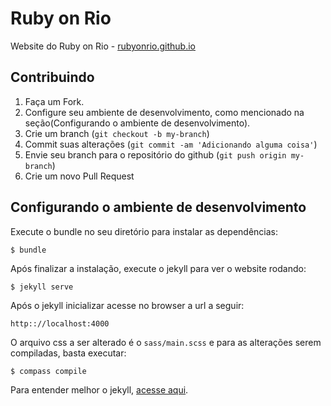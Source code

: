 # Ruby on Rio

Website do Ruby on Rio - [rubyonrio.github.io](http://rubyonrio.github.io)

## Contribuindo

1. Faça um Fork.
2. Configure seu ambiente de desenvolvimento, como mencionado na seção(Configurando o ambiente de desenvolvimento).
4. Crie um branch (`git checkout -b my-branch`)
5. Commit suas alterações (`git commit -am 'Adicionando alguma coisa'`)
6. Envie seu branch para o repositório do github (`git push origin my-branch`)
7. Crie um novo Pull Request

## Configurando o ambiente de desenvolvimento


Execute o bundle no seu diretório para instalar as dependências:

	$ bundle

Após finalizar a instalação, execute o jekyll para ver o website rodando:

	$ jekyll serve


Após o jekyll inicializar acesse no browser a url a seguir:

    http:://localhost:4000

O arquivo css a ser alterado é o `sass/main.scss` e para as alterações serem compiladas, basta executar:

	$ compass compile


Para entender melhor o jekyll, [acesse aqui](htpp://jekyllrb.com).
